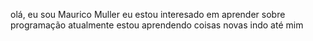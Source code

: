 olá, eu sou Maurico Muller
eu estou interesado em aprender sobre programação
atualmente estou aprendendo coisas novas
indo até mim 

<!---
mauriciomuller/mauriciomuller is a ✨ special ✨ repository because its `README.md` (this file) appears on your GitHub profile.
You can click the Preview link to take a look at your changes.
--->
